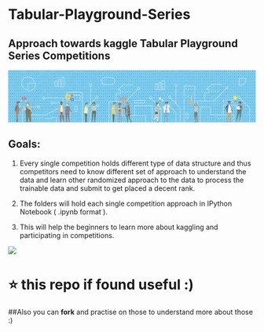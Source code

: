 # Tabular-Playground-Series
Approach towards kaggle Tabular Playground Series Competitions
---


![](https://github.com/sagnik1511/Tabular-Playground-Series/blob/main/tab-series-comp.png)

## Goals:
 1. Every single competition holds different type of data structure and thus competitors need to know different set of approach to understand the data and learn other randomized approach to the data to process the trainable data and submit to get placed a decent rank.
 
 2. The folders will hold each single competition approach in IPython Notebook ( .ipynb format ).
 
 3. This will help the beginners to learn more about kaggling and participating in competitions.
 
 
 ![](https://opengraph.githubassets.com/343bb2e88507cf8ec6b417dd09a65048b54694273227f927f0a8546f77d05439/sagnik1511/Tabular-Playground-Series-Competition)
 
 
  # ⭐ this repo if found useful :)
  
  ##Also you can **fork** and practise on those to understand more about those :)
 
 
